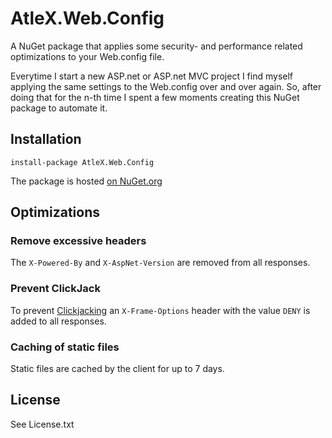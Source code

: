 # AtleX.Web.Config

A NuGet package that applies some security- and performance related
optimizations to your Web.config file.

Everytime I start a new ASP.net or ASP.net MVC project I find myself 
applying the same settings to the Web.config over and over again. So,
after doing that for the n-th time I spent a few moments creating
this NuGet package to automate it.

## Installation

```
install-package AtleX.Web.Config
```

The package is hosted [on NuGet.org](https://www.nuget.org/packages/AtleX.Web.Config/)

## Optimizations

### Remove excessive headers

The `X-Powered-By` and `X-AspNet-Version` are removed from all responses.

### Prevent ClickJack

To prevent [Clickjacking](https://www.owasp.org/index.php/Clickjacking) an 
`X-Frame-Options` header with the value `DENY` is added to all responses.

### Caching of static files

Static files are cached by the client for up to 7 days.

## License

See License.txt